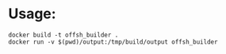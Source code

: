 # Usage:
```shell
docker build -t offsh_builder .
docker run -v $(pwd)/output:/tmp/build/output offsh_builder
```
